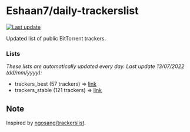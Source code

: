 
# Eshaan7/daily-trackerslist 

[![Last update](https://img.shields.io/badge/Last%20update-13/07/2022-blue.svg)](#)

Updated list of public BitTorrent trackers.

### Lists
*These lists are automatically updated every day. Last update 13/07/2022 (_dd/mm/yyyy_):*

* trackers_best (57 trackers) => [link](https://raw.githubusercontent.com/eshaan7/daily-trackerslist/master/trackers_best.txt)
* trackers_stable (121 trackers) => [link](https://raw.githubusercontent.com/eshaan7/daily-trackerslist/master/trackers_stable.txt)

## Note

Inspired by [ngosang/trackerslist](https://github.com/ngosang/trackerslist).
